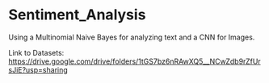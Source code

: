 # Sentiment_Analysis
Using a Multinomial Naive Bayes for analyzing text and a CNN for Images.

Link to Datasets: https://drive.google.com/drive/folders/1tGS7bz6nRAwXQ5__NCwZdb9rZfUrsJiE?usp=sharing
